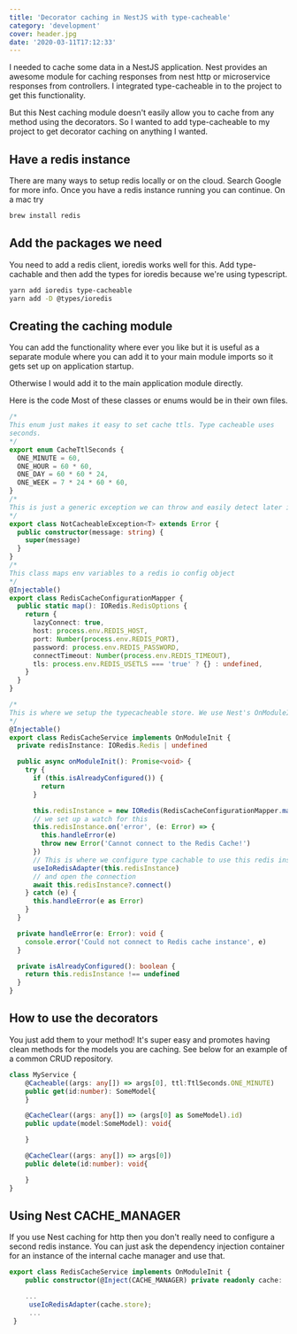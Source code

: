 ```yaml
---
title: 'Decorator caching in NestJS with type-cacheable'
category: 'development'
cover: header.jpg
date: '2020-03-11T17:12:33'
---
```


I needed to cache some data in a NestJS application. Nest provides an awesome module for caching responses from nest http or microservice responses from controllers. I integrated type-cacheable in to the project to get this functionality.

<!-- end excerpt -->

But this Nest caching module doesn't easily allow you to cache from any method using the decorators. So I wanted to add type-cacheable to my project to get decorator caching on anything I wanted.

## Have a redis instance

There are many ways to setup redis locally or on the cloud. Search Google for more info. Once you have a redis instance running you can continue. On a mac try

```bash
brew install redis
```

## Add the packages we need

You need to add a redis client, ioredis works well for this. Add type-cachable and then add the types for ioredis because we're using typescript.

```bash
yarn add ioredis type-cacheable
yarn add -D @types/ioredis
```

## Creating the caching module

You can add the functionality where ever you like but it is useful as a separate module where you can add it to your main module imports so it gets set up on application startup.

Otherwise I would add it to the main application module directly.

Here is the code Most of these classes or enums would be in their own files.

```typescript
/*
This enum just makes it easy to set cache ttls. Type cacheable uses
seconds.
*/
export enum CacheTtlSeconds {
  ONE_MINUTE = 60,
  ONE_HOUR = 60 * 60,
  ONE_DAY = 60 * 60 * 24,
  ONE_WEEK = 7 * 24 * 60 * 60,
}
/*
This is just a generic exception we can throw and easily detect later in our app, in logs or other systems.
*/
export class NotCacheableException<T> extends Error {
  public constructor(message: string) {
    super(message)
  }
}
/*
This class maps env variables to a redis io config object
*/
@Injectable()
export class RedisCacheConfigurationMapper {
  public static map(): IORedis.RedisOptions {
    return {
      lazyConnect: true,
      host: process.env.REDIS_HOST,
      port: Number(process.env.REDIS_PORT),
      password: process.env.REDIS_PASSWORD,
      connectTimeout: Number(process.env.REDIS_TIMEOUT),
      tls: process.env.REDIS_USETLS === 'true' ? {} : undefined,
    }
  }
}

/*
This is where we setup the typecacheable store. We use Nest's OnModuleInit interface to have the setup run immediately. This allows us to stop application start if there is a problem configuring our redis instance.
*/
@Injectable()
export class RedisCacheService implements OnModuleInit {
  private redisInstance: IORedis.Redis | undefined

  public async onModuleInit(): Promise<void> {
    try {
      if (this.isAlreadyConfigured()) {
        return
      }

      this.redisInstance = new IORedis(RedisCacheConfigurationMapper.map())
      // we set up a watch for this
      this.redisInstance.on('error', (e: Error) => {
        this.handleError(e)
        throw new Error('Cannot connect to the Redis Cache!')
      })
      // This is where we configure type cachable to use this redis instance
      useIoRedisAdapter(this.redisInstance)
      // and open the connection
      await this.redisInstance?.connect()
    } catch (e) {
      this.handleError(e as Error)
    }
  }

  private handleError(e: Error): void {
    console.error('Could not connect to Redis cache instance', e)
  }

  private isAlreadyConfigured(): boolean {
    return this.redisInstance !== undefined
  }
}
```

## How to use the decorators

You just add them to your method! It's super easy and promotes having clean methods for the models you are caching. See below for an example of a common CRUD repository.

```typescript
class MyService {
	@Cacheable((args: any[]) => args[0], ttl:TtlSeconds.ONE_MINUTE)
	public get(id:number): SomeModel{
	}

	@CacheClear((args: any[]) => (args[0] as SomeModel).id)
	public update(model:SomeModel): void{

	}

	@CacheClear((args: any[]) => args[0])
	public delete(id:number): void{

	}
}
```

## Using Nest CACHE_MANAGER

If you use Nest caching for http then you don't really need to configure a second redis instance. You can just ask the dependency injection container for an instance of the internal cache manager and use that.

```typescript
export class RedisCacheService implements OnModuleInit {
	public constructor(@Inject(CACHE_MANAGER) private readonly cache: 	ICacheManager){}

	...
	 useIoRedisAdapter(cache.store);
	 ...
 }
```
